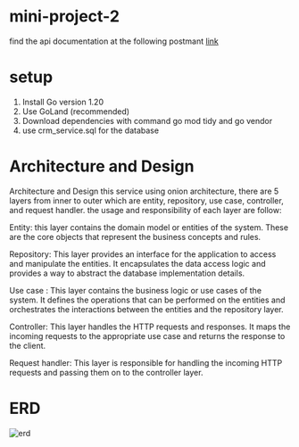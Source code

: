 # mini-project-2

find the api documentation at the following postmant [link](https://documenter.getpostman.com/view/11280646/2s93sZ8EaD)

# setup

1. Install Go version 1.20
2. Use GoLand (recommended)
3. Download dependencies with command go mod tidy and go vendor
4. use crm_service.sql for the database

# Architecture and Design

Architecture and Design
this service using onion architecture, there are 5 layers
from inner to outer which are entity, repository, use case,
controller, and request handler. the usage and responsibility of
each layer are follow:


Entity: this layer contains the domain model or entities
of the system. These are the core objects that
represent the business concepts and rules.

Repository: This layer provides an interface for the
application to access and manipulate the entities.
It encapsulates the data access logic and provides
a way to abstract the database implementation details.

Use case : This layer contains the business logic
or use cases of the system. It defines the operations
that can be performed on the entities and orchestrates
the interactions between the entities and the repository layer.

Controller: This layer handles the HTTP requests and
responses. It maps the incoming requests to the appropriate
use case and returns the response to the client.

Request handler: This layer is responsible for handling
the incoming HTTP requests and passing them on to
the controller layer.

# ERD

![erd](https://gitlab.com/pascalpanatagama/bootcampbri-miniproject1/-/raw/main/MiniProject1-Page-2.drawio.png)
